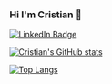 ### Hi I'm Cristian 👋
 <a href="https://www.linkedin.com/in/cristian-ordonez-rd/" target='_blank'>
    <img src="https://img.shields.io/badge/LinkedIn-blue?style=for-the-badge&logo=linkedin&logoColor=white" alt="LinkedIn Badge"/>
  </a>

[![Cristian's GitHub stats](https://github-readme-stats.vercel.app/api?username=cristianordonez&hide=stars,issues&count_private=true&show_icons=true&theme=nightowl)](https://github.com/anuraghazra/github-readme-stats)


[![Top Langs](https://github-readme-stats.vercel.app/api/top-langs/?username=cristianordonez&layout=compact&theme=nightowl)](https://github.com/anuraghazra/github-readme-stats)



